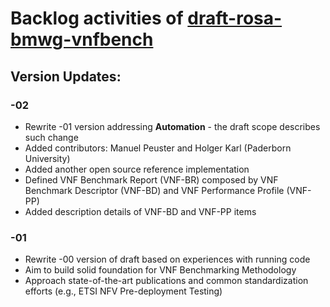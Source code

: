 # Backlog activities of [draft-rosa-bmwg-vnfbench](https://datatracker.ietf.org/doc/draft-rosa-bmwg-vnfbench/)

## Version Updates:

### -02
* Rewrite -01 version addressing **Automation** - the draft scope describes such change  
* Added contributors: Manuel Peuster and Holger Karl (Paderborn University)
* Added another open source reference implementation
* Defined VNF Benchmark Report (VNF-BR) composed by VNF Benchmark Descriptor (VNF-BD) and VNF Performance Profile (VNF-PP)
* Added description details of VNF-BD and VNF-PP items

### -01
* Rewrite -00 version of draft based on experiences with running code
* Aim to build solid foundation for VNF Benchmarking Methodology
* Approach state-of-the-art publications and common standardization efforts (e.g., ETSI NFV Pre-deployment Testing)
